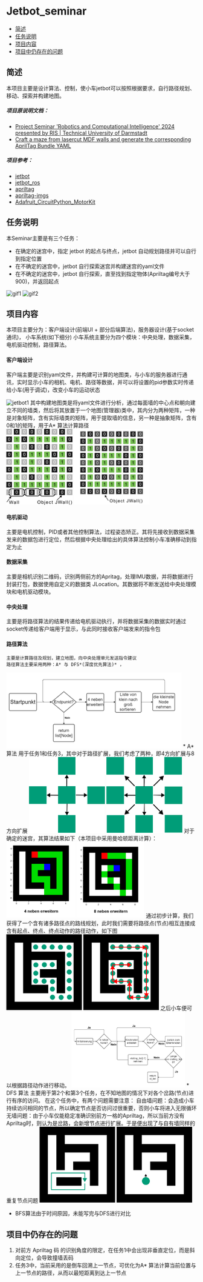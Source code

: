 # Jetbot_seminar

- [简述](https://github.com/Jf-JIN/Jetbot_seminar/blob/main/README_ZH.md#%E7%AE%80%E8%BF%B0)
- [任务说明](https://github.com/Jf-JIN/Jetbot_seminar/blob/main/README_ZH.md#%E4%BB%BB%E5%8A%A1%E8%AF%B4%E6%98%8E)
- [项目内容](https://github.com/Jf-JIN/Jetbot_seminar/blob/main/README_ZH.md#%E9%A1%B9%E7%9B%AE%E5%86%85%E5%AE%B9)
- [项目中仍存在的问题](https://github.com/Jf-JIN/Jetbot_seminar/blob/main/README_ZH.md#%E9%A1%B9%E7%9B%AE%E4%B8%AD%E4%BB%8D%E5%AD%98%E5%9C%A8%E7%9A%84%E9%97%AE%E9%A2%98)
## 简述
本项目主要是设计算法、控制，使小车jetbot可以按照根据要求，自行路径规划、移动、探索并构建地图。
##### 项目原说明文档：
-  [Project Seminar 'Robotics and Computational Intelligence' 2024 presented by RIS | Technical University of Darmstadt](https://github.com/NikHoh/jetbot_maze)
-  [Craft a maze from lasercut MDF walls and generate the corresponding AprilTag Bundle YAML](https://github.com/NikHoh/apriltag-maze)

##### 项目参考：
- [jetbot](https://github.com/NVIDIA-AI-IOT/jetbot)
- [jetbot_ros](https://github.com/dusty-nv/jetbot_ros)
- [apriltag](https://github.com/AprilRobotics/apriltag)
- [apriltag-imgs](https://github.com/AprilRobotics/apriltag-imgs)
- [Adafruit_CircuitPython_MotorKit](https://github.com/adafruit/Adafruit_CircuitPython_MotorKit)

## 任务说明
本Seminar主要是有三个任务：

* 在确定的迷宫中，指定 jetbot 的起点与终点，jetbot 自动规划路径并可以自行到指定位置
* 在不确定的迷宫中，jetbot 自行探索迷宫并构建迷宫的yaml文件
* 在不确定的迷宫中，jetbot 自行探索，直至找到指定物体(Apriltag编号大于900)，并返回起点
<div style="display:inline-block;">  <img src="https://github.com/Jf-JIN/Jetbot_seminar/blob/main/image/jetbot2.gif" alt="gif1" height = "200">  <img src="https://github.com/Jf-JIN/Jetbot_seminar/blob/main/image/jetbot3.gif" alt="gif2" height = "200"></div>

## 项目内容
本项目主要分为：客户端设计(前端UI + 部分后端算法)，服务器设计(基于socket通讯)， 小车系统(如下细分)
小车系统主要分为四个模块：中央处理，数据采集，电机驱动控制，路径算法。

#### 客户端设计
  客户端主要是识别yaml文件，并构建可计算的地图类，与小车的服务器进行通讯，实时显示小车的相机、电机、路径等数据，并可以将设置的pid参数实时传递给小车(用于调试)，改变小车的运动状态
  <div style="display:inline-block;">  <img src="https://github.com/Jf-JIN/Jetbot_seminar/blob/main/image/jetbot1.gif" alt="jetbot1" height = "200"> </div>
  其中构建地图类是将yaml文件进行分析，通过每面墙的中心点和朝向建立不同的墙类，然后将其放置于一个地图(管理器)类中，其内分为两种矩阵，一种是对象矩阵，含有实际墙类的矩阵，用于提取墙的信息，另一种是抽象矩阵，含有0和1的矩阵，用于A* 算法计算路径
  <div style="display:inline-block;">  <img src="https://github.com/Jf-JIN/Jetbot_seminar/blob/main/image/matrix2.png" alt="matrix2" height = "200">  <img src="https://github.com/Jf-JIN/Jetbot_seminar/blob/main/image/matrix3.png" alt="matrix3" height = "200"></div>

#### 电机驱动
主要是电机控制，PID或者其他控制算法，过程姿态矫正。其将先接收到数据采集发来的数据包进行定位，然后根据中央处理给出的具体算法控制小车准确移动到指定为止

#### 数据采集
主要是相机识别二维码，识别两侧前方的Apritag，处理IMU数据，并将数据进行封装打包，数据使用自定义的数据类 JLocation。其数据将不断发送给中央处理模块和电机驱动模块。

#### 中央处理
主要是将路径算法的结果传递给电机驱动执行，并将数据采集的数据实时通过socket传递给客户端用于显示，与此同时接收客户端发来的指令包

#### 路径算法
	主要是计算路径及规划，建立地图，向中央处理单元发送指令建议
	路径算法主要采用两种：A* 与 DFS*(深度优先算法)* ，
<div style="display:inline-block;">  <img src="https://github.com/Jf-JIN/Jetbot_seminar/blob/main/image/A+Algo.png" alt="A*Algo" height = "200"> </div>
* A*算法 
用于任务1和任务3，其中对于路径扩展，我们考虑了两种，即4方向扩展与8方向扩展
<div style="display:inline-block;">  <img src="https://github.com/Jf-JIN/Jetbot_seminar/blob/main/image/erweitung4.png" alt="erweitung4" height = "200">  <img src="https://github.com/Jf-JIN/Jetbot_seminar/blob/main/image/erweitung8.png" alt="erweitung8" height = "200"></div>
对于确定的迷宫，其算法结果如下（本项目中采用曼哈顿距离计算）：
<div style="display:inline-block;">  <img src="https://github.com/Jf-JIN/Jetbot_seminar/blob/main/image//4-AStar.png" alt="4-AStar" height = "200">  <img src="https://github.com/Jf-JIN/Jetbot_seminar/blob/main/image/8-AStar.png" alt="8-AStar" height = "200"></div>
通过初步计算，我们获得了一个含有诸多路径点的路线规划，此时我们需要将路径点(节点)相互连接成含有起点、终点、终点动作的路径动作，如下图
<div style="display:inline-block;">  <img src="https://github.com/Jf-JIN/Jetbot_seminar/blob/main/image/nodes.png" alt="nodes" height = "200">  <img src="https://github.com/Jf-JIN/Jetbot_seminar/blob/main/image/behandelt.png" alt="behandelt" height = "200"></div>
之后小车便可以根据路径动作进行移动。

<div style="display:inline-block;">  <img src="https://github.com/Jf-JIN/Jetbot_seminar/blob/main/image/DFS-Algo.png" alt="DFS-Algo" height = "200"> </div>
* DFS 算法 
主要用于第2个和第3个任务，在不知地图的情况下对各个岔路(节点)进行有序的访问。
在这个任务中，有两个问题需要注意：
自由墙问题：会造成小车持续访问相同的节点，所以确定节点是否访问过很重要，否则小车将进入无限循环
无墙问题：由于小车仅能稳定准确识别前方一格的Apriltag，所以当前方没有Apriltag时，则认为是岔路，会新增节点进行扩展。于是便出现了与自有墙同样的重复节点问题
<div style="display:inline-block;">  <img src="https://github.com/Jf-JIN/Jetbot_seminar/blob/main/image/freiWand.png" alt="freiWand" height = "200">  <img src="https://github.com/Jf-JIN/Jetbot_seminar/blob/main/image/keinWand.png" alt="keinWand" height = "200"></div>

* BFS算法由于时间原因，未能写完与DFS进行对比

## 项目中仍存在的问题
1. 对前方 Apriltag 码 的识别角度的限定，在任务1中会出现非垂直定位，而是斜向定位，会导致撞墙丢码
2. 任务3中，当前采用的是倒车回溯上一节点，可优化为A* 算法计算当前位置与上一节点的路径，从而以最短距离到达上一节点

